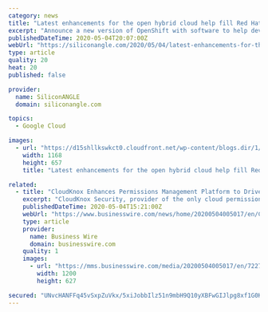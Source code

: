 ```yaml
---
category: news
title: "Latest enhancements for the open hybrid cloud help fill Red Hat’s wish list"
excerpt: "Announce a new version of OpenShift with software to help developers manage application workloads? Check. Create a single control point for cluster management? Check. Make the three major cloud providers and VMware Inc."
publishedDateTime: 2020-05-04T20:07:00Z
webUrl: "https://siliconangle.com/2020/05/04/latest-enhancements-for-the-open-hybrid-cloud-help-fill-red-hats-wish-list-rhsummit-guestoftheweek/"
type: article
quality: 20
heat: 20
published: false

provider:
  name: SiliconANGLE
  domain: siliconangle.com

topics:
  - Google Cloud

images:
  - url: "https://d15shllkswkct0.cloudfront.net/wp-content/blogs.dir/1/files/2020/05/Ashesh-Badani-Still.jpg"
    width: 1168
    height: 657
    title: "Latest enhancements for the open hybrid cloud help fill Red Hat’s wish list"

related:
  - title: "CloudKnox Enhances Permissions Management Platform to Drive Significant Reduction in Public Cloud Operating Costs"
    excerpt: "CloudKnox Security, provider of the only cloud permissions management platform for hybrid and multi-cloud environments, today announced key capabiliti"
    publishedDateTime: 2020-05-04T15:21:00Z
    webUrl: "https://www.businesswire.com/news/home/20200504005017/en/CloudKnox-Enhances-Permissions-Management-Platform-Drive-Significant"
    type: article
    provider:
      name: Business Wire
      domain: businesswire.com
    quality: 1
    images:
      - url: "https://mms.businesswire.com/media/20200504005017/en/722739/23/cloudknox-logo-cmyk-color.jpg"
        width: 1200
        height: 627

secured: "UNvcHANFFq45vSxpZuVkx/5xiJobbIlz51n9mbH9Q10yXBFwGIJlpg8xf1G0K/w47/fZRIzeyC5ERbwQlRVZMpDEIcm5xkpv2oZ1mF31q6ip4JJFGubnL/jvL2qgYDV3inj0uFP0aLpDNN/FYKDZbWOEfbUDGMTWAMF7Hh+QcRAMSubFDbEf0/iui3pwSfhqO4T1JMqLEfI3sWCfmEFVKOWN7ZVqeIKnVGjEVQ9u982+gyPCT09K2H+B2OwS+BorJAvxuAj0SA4s1oSLLMsMXzOLdLP89TqUuIlwIDZfZwna0DKzOYRX5cSwaheDahmM;22e3FUkvWRKwqrE5gGORXg=="
---
```


